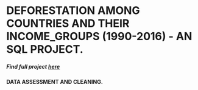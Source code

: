 # DEFORESTATION AMONG COUNTRIES AND THEIR INCOME_GROUPS (1990-2016) - AN SQL PROJECT.
##### Find full project [here](https://github.com/Cleancent26/DATA_ANALYTICS/blob/main/DEFORESTATION_AMONG_COUNTRIES.sql)
#### DATA ASSESSMENT AND CLEANING.
##### 
